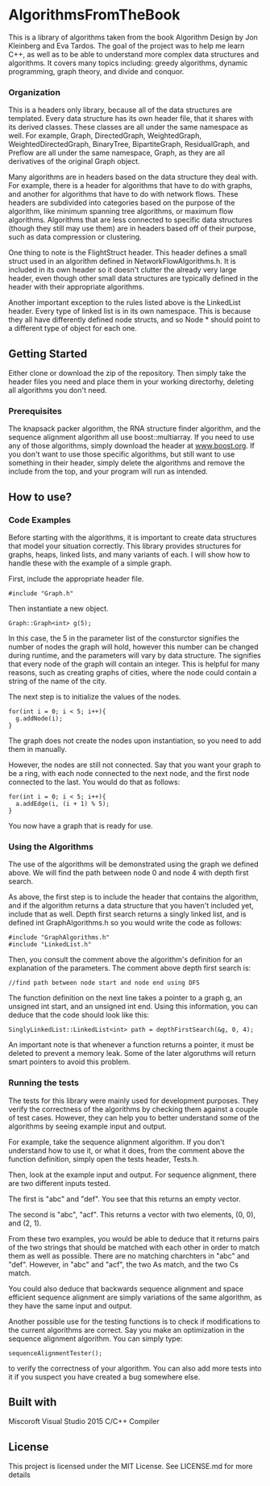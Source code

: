 # AlgorithmsFromTheBook
This is a library of algorithms taken from the book Algorithm Design by Jon Kleinberg and Eva Tardos. The goal of the project was to help me learn C++, as well as to be able to understand more complex data structures and algorithms. It covers many topics including: greedy algorithms, dynamic programming, graph theory, and divide and conquor. 

### Organization
This is  a headers only library, because all of the data structures are templated. Every data structure has its own header file, that it shares with its derived classes. These classes are all under the same namespace as well. For example, Graph, DirectedGraph, WeightedGraph, WeightedDirectedGraph, BinaryTree, BipartiteGraph, ResidualGraph, and Preflow are all under the same namespace, Graph, as they are all derivatives of the original Graph object.

Many algorithms are in headers based on the data structure they deal with. For example, there is a header for algorithms that have to do with graphs, and another for algorithms that have to do with network flows. These headers are subdivided into categories based on the purpose of the algorithm, like minimum spanning tree algorithms, or maximum flow algorithms. Algorithms that are less connected to specific data structures (though they still may use them) are in headers based off of their purpose, such as data compression or clustering. 

One thing to note is the FlightStruct header. This header defines a small struct used in an algorithm defined in NetworkFlowAlgorithms.h. It is included in its own header so it doesn't clutter the already very large header, even though other small data structures are typically defined in the header with their appropriate algorithms.

Another important exception to the rules listed above is the LinkedList header. Every type of linked list is in its own namespace. This is because they all have differently defined node structs, and so Node * should point to a different type of object for each one. 

## Getting Started
Either clone or download the zip of the repository. Then simply take the header files you need and place them in your working directorhy, deleting all algorithms you don't need.

### Prerequisites
The knapsack packer algorithm, the RNA structure finder algorithm, and the sequence alignment algorithm all use boost::multiarray. If you need to use any of those algorithms, simply download the header at www.boost.org. If you don't want to use those specific algorithms, but still want to use something in their header, simply delete the algorithms and remove the include from the top, and your program will run as intended.

## How to use?
### Code Examples
Before starting with the algorithms, it is important to create data structures that model your situation correctly. This library provides structures for graphs, heaps, linked lists, and many variants of each. I will show how to handle these with the example of a simple graph.

First, include the appropriate header file.
```
#include "Graph.h"
```
Then instantiate a new object.
```
Graph::Graph<int> g(5);
```
In this case, the 5 in the parameter list of the consturctor signifies the number of nodes the graph will hold, however this number can be changed during runtime, and the parameters will vary by data structure.
The <int> signifies that every node of the graph will contain an integer. This is helpful for many reasons, such as creating graphs of cities, where the node could contain a string of the name of the city.

The next step is to initialize the values of the nodes.
```
for(int i = 0; i < 5; i++){
  g.addNode(i);
}
```
The graph does not create the nodes upon instantiation, so you need to add them in manually. 

However, the nodes are still not connected. 
Say that you want your graph to be a ring, with each node connected to the next node, and the first node connected to the last. 
You would do that as follows:
```
for(int i = 0; i < 5; i++){
  a.addEdge(i, (i + 1) % 5);
}
```
You now have a graph that is ready for use.
### Using the Algorithms
The use of the algorithms will be demonstrated using the graph we defined above. We will find the path between node 0 and node 4 with depth first search.

As above, the first step is to include the header that contains the algorithm, and if the algorithm returns a data structure that you haven't included yet, include that as well.
Depth first search returns a singly linked list, and is defined int GraphAlgorithms.h so you would write the code as follows:
```
#include "GraphAlgorithms.h"
#include "LinkedList.h"
```
Then, you consult the comment above the algorithm's definition for an explanation of the parameters.
The comment above depth first search is:
```
//find path between node start and node end using DFS
```
The function definition on the next line takes a pointer to a graph g, an unsigned int start, and an unsigned int end. 
Using this information, you can deduce that the code should look like this:
```
SinglyLinkedList::LinkedList<int> path = depthFirstSearch(&g, 0, 4);
```

An important note is that whenever a function returns a pointer, it must be deleted to prevent a memory leak. Some of the later algoruthms will return smart pointers to avoid this problem.
### Running the tests
The tests for this library were mainly used for development purposes. They verify the correctness of the algorithms by checking them against a couple of test cases. However, they can help you to better understand some of the algorithms by seeing example input and output.

For example, take the sequence alignment algorithm. If you don't understand how to use it, or what it does, from the comment above the function definition, simply open the tests header, Tests.h.

Then, look at the example input and output. For sequence alignment, there are two different inputs tested.

The first is "abc" and "def". You see that this returns an empty vector.

The second is "abc", "acf". This returns a vector with two elements, (0, 0), and (2, 1).

From these two examples, you would be able to deduce that it returns pairs of the two strings that should be matched with each other in order to match them as well as possible. There are no matching charchters in "abc" and "def". However, in "abc" and "acf", the two As match, and the two Cs match.

You could also deduce that backwards sequence alignment and space efficient sequence alignment are simply variations of the same algorithm, as they have the same input and output.

Another possible use for the testing functions is to check if modifications to the current algorithms are correct. Say you make an optimization in the sequence alignment algorithm. You can simply type:

```
sequenceAlignmentTester();
```
to verify the correctness of your algorithm. You can also add more tests into it if you suspect you have created a bug somewhere else. 
## Built with
Miscoroft Visual Studio 2015 C/C++ Compiler

## License
This project is licensed under the MIT License. See LICENSE.md for more details
